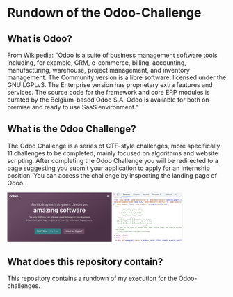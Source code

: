 # Rundown of the Odoo-Challenge

## What is Odoo? 
From Wikipedia: "Odoo is a suite of business management software tools including, for example, CRM, e-commerce, billing, accounting, manufacturing, warehouse, project management, and inventory management. The Community version is a libre software, licensed under the GNU LGPLv3. The Enterprise version has proprietary extra features and services. The source code for the framework and core ERP modules is curated by the Belgium-based Odoo S.A. Odoo is available for both on-premise and ready to use SaaS environment."

## What is the Odoo Challenge?
The Odoo Challenge is a series of CTF-style challenges, more specifically 11 challenges to be completed, mainly focused on algorithms and website scripting.
After completing the Odoo Challenge you will be redirected to a page suggesting you submit your application to apply for an internship position.
You can access the challenge by inspecting the landing page of Odoo.

<img src="/assets/inspection.png" width=80% height=80%> 

## What does this repository contain?
This repository contains a rundown of my execution for the Odoo-challenges.


